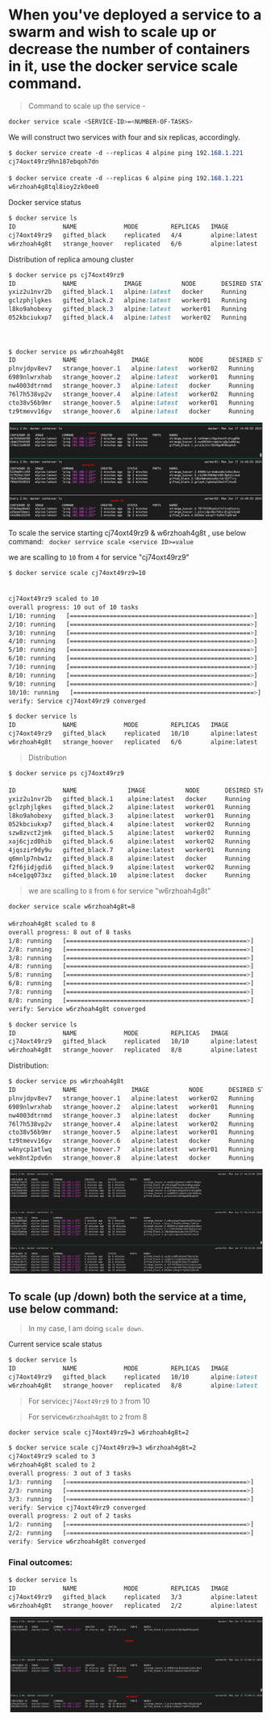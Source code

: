 # When you've deployed a service to a swarm and wish to scale up or decrease the number of containers in it, use the docker service scale command.

> Command to scale up the service -

```bash
docker service scale <SERVICE-ID>=<NUMBER-OF-TASKS>
```
We will construct two services with four and six replicas, accordingly.

```css
$ docker service create -d --replicas 4 alpine ping 192.168.1.221
cj74oxt49rz9hn187ebqoh7dn

$ docker service create -d --replicas 6 alpine ping 192.168.1.221
w6rzhoah4g8tql8ioy2zk0ee0
```
Docker service status
```bash
$ docker service ls
ID             NAME             MODE         REPLICAS   IMAGE           PORTS
cj74oxt49rz9   gifted_black     replicated   4/4        alpine:latest
w6rzhoah4g8t   strange_hoover   replicated   6/6        alpine:latest
```
Distribution of replica amoung cluster
```css
$ docker service ps cj74oxt49rz9
ID             NAME             IMAGE           NODE       DESIRED STATE   CURRENT STATE           ERROR     PORTS
yxiz2u1nvr2b   gifted_black.1   alpine:latest   docker     Running         Running 5 minutes ago
gclzphjlgkes   gifted_black.2   alpine:latest   worker01   Running         Running 5 minutes ago
l8ko9ahobexy   gifted_black.3   alpine:latest   worker01   Running         Running 5 minutes ago
052kbciukxp7   gifted_black.4   alpine:latest   worker02   Running         Running 5 minutes ago



$ docker service ps w6rzhoah4g8t
ID             NAME               IMAGE           NODE       DESIRED STATE   CURRENT STATE           ERROR     PORTS
plnvjdpv8ev7   strange_hoover.1   alpine:latest   worker02   Running         Running 4 minutes ago
6989nlwrxhab   strange_hoover.2   alpine:latest   worker01   Running         Running 4 minutes ago
nw4003dtrnmd   strange_hoover.3   alpine:latest   docker     Running         Running 4 minutes ago
76l7h538vp2v   strange_hoover.4   alpine:latest   worker02   Running         Running 4 minutes ago
cto38v56b9mr   strange_hoover.5   alpine:latest   worker01   Running         Running 4 minutes ago
tz9tmevv16gv   strange_hoover.6   alpine:latest   docker     Running         Running 4 minutes ago

```
![alt text](image.png)

To scale the service starting cj74oxt49rz9 & w6rzhoah4g8t , use below command:
``` docker serrvice scale <service ID>=value```

we are scalling to ```10``` from ```4``` for service "cj74oxt49rz9"
```bash
$ docker service scale cj74oxt49rz9=10


cj74oxt49rz9 scaled to 10
overall progress: 10 out of 10 tasks
1/10: running   [==================================================>]
2/10: running   [==================================================>]
3/10: running   [==================================================>]
4/10: running   [==================================================>]
5/10: running   [==================================================>]
6/10: running   [==================================================>]
7/10: running   [==================================================>]
8/10: running   [==================================================>]
9/10: running   [==================================================>]
10/10: running   [==================================================>]
verify: Service cj74oxt49rz9 converged
```
```bash
$ docker service ls
ID             NAME             MODE         REPLICAS   IMAGE           PORTS
cj74oxt49rz9   gifted_black     replicated   10/10      alpine:latest
w6rzhoah4g8t   strange_hoover   replicated   6/6        alpine:latest
```

> Distribution 

```bash
$ docker service ps cj74oxt49rz9

ID             NAME              IMAGE           NODE       DESIRED STATE   CURRENT STATE                ERROR     PORTS
yxiz2u1nvr2b   gifted_black.1    alpine:latest   docker     Running         Running 10 minutes ago
gclzphjlgkes   gifted_black.2    alpine:latest   worker01   Running         Running 10 minutes ago
l8ko9ahobexy   gifted_black.3    alpine:latest   worker01   Running         Running 10 minutes ago
052kbciukxp7   gifted_black.4    alpine:latest   worker02   Running         Running 10 minutes ago
szw8zvct2jmk   gifted_black.5    alpine:latest   worker02   Running         Running about a minute ago
xaj6cjzd0hib   gifted_black.6    alpine:latest   worker02   Running         Running about a minute ago
4jqszir9dy9u   gifted_black.7    alpine:latest   worker01   Running         Running about a minute ago
q6mnlp7nbw1z   gifted_black.8    alpine:latest   docker     Running         Running about a minute ago
f2f6jidjgdi6   gifted_black.9    alpine:latest   worker02   Running         Running about a minute ago
n4ce1gq073xz   gifted_black.10   alpine:latest   docker     Running         Running about a minute ago
```

> we are scalling to ```8``` from ```6``` for service "w6rzhoah4g8t"

```bash
docker service scale w6rzhoah4g8t=8

w6rzhoah4g8t scaled to 8
overall progress: 8 out of 8 tasks
1/8: running   [==================================================>]
2/8: running   [==================================================>]
3/8: running   [==================================================>]
4/8: running   [==================================================>]
5/8: running   [==================================================>]
6/8: running   [==================================================>]
7/8: running   [==================================================>]
8/8: running   [==================================================>]
verify: Service w6rzhoah4g8t converged
```

```bash
$ docker service ls
ID             NAME             MODE         REPLICAS   IMAGE           PORTS
cj74oxt49rz9   gifted_black     replicated   10/10      alpine:latest
w6rzhoah4g8t   strange_hoover   replicated   8/8        alpine:latest
```

Distribution:
```bash
$ docker service ps w6rzhoah4g8t
ID             NAME               IMAGE           NODE       DESIRED STATE   CURRENT STATE                ERROR     PORTS
plnvjdpv8ev7   strange_hoover.1   alpine:latest   worker02   Running         Running 13 minutes ago
6989nlwrxhab   strange_hoover.2   alpine:latest   worker01   Running         Running 14 minutes ago
nw4003dtrnmd   strange_hoover.3   alpine:latest   docker     Running         Running 14 minutes ago
76l7h538vp2v   strange_hoover.4   alpine:latest   worker02   Running         Running 13 minutes ago
cto38v56b9mr   strange_hoover.5   alpine:latest   worker01   Running         Running 14 minutes ago
tz9tmevv16gv   strange_hoover.6   alpine:latest   docker     Running         Running 14 minutes ago
w4nycp1atlwq   strange_hoover.7   alpine:latest   worker01   Running         Running about a minute ago
wek8nt2pdv6n   strange_hoover.8   alpine:latest   docker     Running         Running about a minute ago
```

![alt text](image-1.png)

## To scale (up /down) both the service at a time, use below command:

> In my case, I am doing ```scale down```.

Current service scale status
```css
$ docker service ls
ID             NAME             MODE         REPLICAS   IMAGE           PORTS
cj74oxt49rz9   gifted_black     replicated   10/10      alpine:latest
w6rzhoah4g8t   strange_hoover   replicated   8/8        alpine:latest
```

> For service```cj74oxt49rz9``` to ```3``` from 10

> For service```w6rzhoah4g8t``` to ```2``` from 8

```bash
docker service scale cj74oxt49rz9=3 w6rzhoah4g8t=2
```
```css
$ docker service scale cj74oxt49rz9=3 w6rzhoah4g8t=2
cj74oxt49rz9 scaled to 3
w6rzhoah4g8t scaled to 2
overall progress: 3 out of 3 tasks
1/3: running   [==================================================>]
2/3: running   [==================================================>]
3/3: running   [==================================================>]
verify: Service cj74oxt49rz9 converged
overall progress: 2 out of 2 tasks
1/2: running   [==================================================>]
2/2: running   [==================================================>]
verify: Service w6rzhoah4g8t converged
```
### Final outcomes:
```bash
$ docker service ls
ID             NAME             MODE         REPLICAS   IMAGE           PORTS
cj74oxt49rz9   gifted_black     replicated   3/3        alpine:latest
w6rzhoah4g8t   strange_hoover   replicated   2/2        alpine:latest
```
![alt text](image-2.png)
